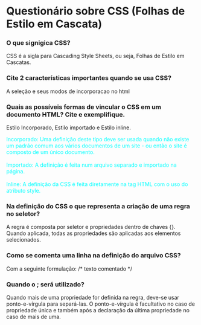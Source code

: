 <!DOCTYPE html>
<html lang="en">
<head>
    <meta charset="UTF-8">
    <meta http-equiv="X-UA-Compatible" content="IE=edge">
    <meta name="viewport" content="width=device-width, initial-scale=1.0">
    <title>Document</title>
    <link rel="stylesheet" href="style.css">
</head>
<body>
    <h1>Questionário sobre CSS (<span>Folhas de Estilo em Cascata</span>)</h1>
    <h3>O que signigica CSS?</h3>
    <p>CSS é a sigla para Cascading Style Sheets, ou seja, Folhas de Estilo em Cascatas.        </p>
    <h3>Cite 2 características importantes quando se usa CSS?</h3>
    <p>A seleção e seus modos de incorporacao no html</p>
    <h3>Quais as possíveis formas de vincular o CSS em um documento HTML? Cite e exemplifique.</h3>
    <p style="text-align: left  ;">Estilo Incorporado, Estilo importado e Estilo inline.</p>
    <p style="color: aqua;">Incorporado: Uma definição deste tipo deve ser usada quando não
        existe um padrão comum aos vários documentos de um
        site - ou então o site é composto de um único documento.<br><br>Importado: A definição é feita num arquivo separado e importado
        na página.<br><br>Inline: A definição da CSS é feita diretamente na
        tag HTML com o uso do atributo style.</p>
    <h3>Na definição do CSS o que representa a criação de uma regra no seletor?</h3>
    <p>A regra é composta por seletor e propriedades dentro de chaves {}. Quando aplicada, todas as propriedades são aplicadas aos elementos selecionados.</p>
    <h3>Como se comenta uma linha na definição do arquivo CSS?</h3>
    <p>Com a seguinte formulação: /* texto comentado */</p>
    <h3></h3>
    <p></p>
    <h3>Quando o ; será utilizado?</h3>
    <p>Quando mais de uma propriedade for definida na regra, deve-se usar ponto-e-vírgula para separá-las.
        O ponto-e-vírgula é facultativo no caso de propriedade única e também após a declaração da última propriedade no caso de mais de uma.</p>
    <h3></h3>
    <p></p>
</body>
</html>
